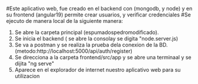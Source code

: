 #Este aplicativo web, fue creado en el backend con (mongodb, y node) y en su frontend (angular19) permite crear usuarios, y verificar credenciales #Se ejecuto de manera local de la siguiente manera:
1.	Se abre la carpeta principal (espumadospedromodificado).
2.	Se inicia el backend ( se abre la consolay se digita "node.server.js)
3.	Se va a postman y se realiza la prueba dela conexion de la BD.(metodo:http://localhost:5000/api/auth/register)
4.	Se direcciona a la carpeta frontend/src/app y se abre una terminaal y se dijita "ng serve"
5.	Aparece en el explorador de internet nuestro aplicativo web para su utilizacion


